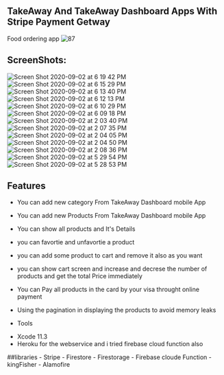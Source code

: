 ## TakeAway And TakeAway Dashboard Apps With Stripe Payment Getway
 Food ordering app
![87](https://user-images.githubusercontent.com/17813115/91970059-6273ac00-ed17-11ea-877c-3206a774acb3.png)

## ScreenShots:

![Screen Shot 2020-09-02 at 6 19 42 PM](https://user-images.githubusercontent.com/17813115/92010482-24dc4680-ed4a-11ea-9e8a-4d664eb1f30e.png)
![Screen Shot 2020-09-02 at 6 15 29 PM](https://user-images.githubusercontent.com/17813115/92010490-273ea080-ed4a-11ea-84f2-d1792b85fdd5.png)
![Screen Shot 2020-09-02 at 6 13 40 PM](https://user-images.githubusercontent.com/17813115/92010492-27d73700-ed4a-11ea-8c35-aec8b30acfdf.png)
![Screen Shot 2020-09-02 at 6 12 13 PM](https://user-images.githubusercontent.com/17813115/92010494-286fcd80-ed4a-11ea-9f83-eff369af6da5.png)
![Screen Shot 2020-09-02 at 6 10 29 PM](https://user-images.githubusercontent.com/17813115/92010496-29086400-ed4a-11ea-8676-a7512371aa0b.png)
![Screen Shot 2020-09-02 at 6 09 18 PM](https://user-images.githubusercontent.com/17813115/92010499-29086400-ed4a-11ea-9b57-c4a79ddefed2.png)
![Screen Shot 2020-09-02 at 2 03 40 PM](https://user-images.githubusercontent.com/17813115/92010502-29a0fa80-ed4a-11ea-874b-a7edbab3cc66.png)
![Screen Shot 2020-09-02 at 2 07 35 PM](https://user-images.githubusercontent.com/17813115/92010506-2ad22780-ed4a-11ea-96e5-e6c963de0e5f.png)
![Screen Shot 2020-09-02 at 2 04 05 PM](https://user-images.githubusercontent.com/17813115/92010507-2b6abe00-ed4a-11ea-9d1e-1a63e27f1994.png)
![Screen Shot 2020-09-02 at 2 04 50 PM](https://user-images.githubusercontent.com/17813115/92010511-2c035480-ed4a-11ea-97c9-a758d43c48ce.png)
![Screen Shot 2020-09-02 at 2 08 36 PM](https://user-images.githubusercontent.com/17813115/92010515-2d348180-ed4a-11ea-954c-4207c7cf2af1.png)
![Screen Shot 2020-09-02 at 5 29 54 PM](https://user-images.githubusercontent.com/17813115/92010518-2dcd1800-ed4a-11ea-8dbc-8b0338c081bb.png)
![Screen Shot 2020-09-02 at 5 28 53 PM](https://user-images.githubusercontent.com/17813115/92010520-2dcd1800-ed4a-11ea-871f-a2eb7fc8917a.png)

## Features 
* You can add new category From TakeAway Dashboard mobile App
* You can add new Products From TakeAway Dashboard mobile App
* You can show all products and It's Details 
* you can favortie and unfavortie a product
* you can add some product to cart and remove it also as you want 
* you can show cart screen and increase and decrese the number of products and get the total Price immediately 
* You can Pay all products in the card by your visa throught online payment 
* Using the pagination in displaying the products to avoid memory leaks 

* Tools 
 - Xcode 11.3
 - Heroku for the webservice and i tried firebase cloud function also 
 
##libraries 
    - Stripe 
    - Firestore 
    - Firestorage 
    - Firebase cloude Function 
    - kingFisher 
    - Alamofire 
 
